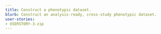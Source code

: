 ```yaml
---
title: Construct a phenotypic dataset.
blurb: Construct an analysis-ready, cross-study phenotypic dataset.
user-stories:
- USERSTORY-3-zip
---
```

